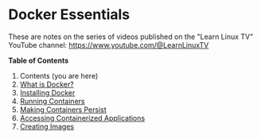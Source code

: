 # Docker Essentials

These are notes on the series of videos published on the "Learn Linux TV"
YouTube channel: https://www.youtube.com/@LearnLinuxTV

**Table of Contents**  

1. Contents (you are here)
1. [What is Docker?](02-what-is-docker.md)
1. [Installing Docker](03-installing-docker.md)
1. [Running Containers](04-running-containers.md)
1. [Making Containers Persist](05-making-containers-persist.md)
1. [Accessing Containerized Applications](06-accessing-containerized-apps.md)
1. [Creating Images](07-creating-images.md)
